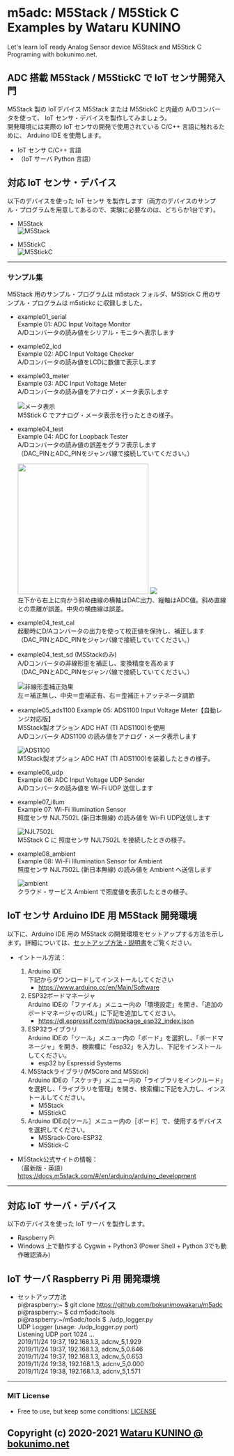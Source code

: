 # m5adc: M5Stack / M5Stick C Examples by Wataru KUNINO
Let's learn IoT ready Analog Sensor device M5Stack and M5Stick C Programing with bokunimo.net.

## ADC 搭載 M5Stack / M5StickC で IoT センサ開発入門
M5Stack 製の IoTデバイス M5Stack または M5StickC と内蔵の A/Dコンバータを使って、 IoT センサ・デバイスを製作してみましょう。  
開発環境には実際の IoT センサの開発で使用されている C/C++ 言語に触れるために、 Arduino IDE を使用します。  
- IoT センサ C/C++ 言語  
- （IoT サーバ Python 言語）  

## 対応 IoT センサ・デバイス  
以下のデバイスを使った IoT センサ を製作します（両方のデバイスのサンプル・プログラムを用意してあるので、実験に必要なのは、どちらか1台です）。  
- M5Stack  
	![M5Stack](https://github.com/bokunimowakaru/m5adc/blob/image/image/DSC_0415.jpg)

- M5StickC  
	![M5StickC](https://github.com/bokunimowakaru/m5adc/blob/image/image/DSC_0418.jpg)

--------------------------------------------------------------------------------

### サンプル集  
M5Stack 用のサンプル・プログラムは m5stack フォルダ、M5Stick C 用のサンプル・プログラムは m5stickc に収録しました。  

- example01_serial  
	Example 01: ADC Input Voltage Monitor  
	A/Dコンバータの読み値をシリアル・モニタへ表示します  

- example02_lcd  
	Example 02: ADC Input Voltage Checker  
	A/Dコンバータの読み値をLCDに数値で表示します  

- example03_meter  
	Example 03: ADC Input Voltage Meter  
	A/Dコンバータの読み値をアナログ・メータ表示します  
	
	![メータ表示](https://github.com/bokunimowakaru/m5adc/blob/image/image/DSC_0393.jpg)  
	M5Stick C でアナログ・メータ表示を行ったときの様子。

- example04_test  
	Example 04: ADC for Loopback Tester  
	A/Dコンバータの読み値の誤差をグラフ表示します  
	（DAC_PINとADC_PINをジャンパ線で接続していてください。）  
	
	<img src="https://github.com/bokunimowakaru/m5adc/blob/image/image/DSC_0389.jpg" height="300">
	<img src="https://github.com/bokunimowakaru/m5adc/blob/image/image/DSC_0440.jpg"><br>  
	左下から右上に向かう斜め曲線の横軸はDAC出力、縦軸はADC値。斜め直線との乖離が誤差。中央の横曲線は誤差。  

- example04_test_cal  
	起動時にD/Aコンバータの出力を使って校正値を保持し、補正します  
	（DAC_PINとADC_PINをジャンパ線で接続していてください。）  

- example04_test_sd (M5Stackのみ)  
	A/Dコンバータの非線形歪を補正し、変換精度を高めます  
	（DAC_PINとADC_PINをジャンパ線で接続していてください。）  
	
	![非線形歪補正効果](https://github.com/bokunimowakaru/m5adc/blob/image/image/fig03.jpg)  
	左＝補正無し、中央＝歪補正有、右＝歪補正＋アッテネータ調節

- example05_ads1100
	Example 05: ADS1100 Input Voltage Meter【自動レンジ対応版】  
	M5Stack製オプション ADC HAT (TI ADS1100)を使用  
	A/Dコンバータ ADS1100 の読み値をアナログ・メータ表示します  
	  
	![ADS1100](https://github.com/bokunimowakaru/m5adc/blob/image/image/DSC_0400.jpg)  
	M5Stack製オプション ADC HAT (TI ADS1100)を装着したときの様子。  

- example06_udp  
	Example 06: ADC Input Voltage UDP Sender  
	A/Dコンバータの読み値を Wi-Fi UDP 送信します  

- example07_illum  
	Example 07: Wi-Fi Illumination Sensor  
	照度センサ NJL7502L (新日本無線) の読み値を Wi-Fi UDP送信します  
	
	![NJL7502L](https://github.com/bokunimowakaru/m5adc/blob/image/image/DSC_0432.jpg)  
	M5Stack C に 照度センサ NJL7502L を接続したときの様子。  

- example08_ambient  
	Example 08: Wi-Fi Illumination Sensor for Ambient  
	照度センサ NJL7502L (新日本無線) の読み値を Ambient へ送信します  
	
	![ambient](https://github.com/bokunimowakaru/m5adc/blob/image/image/ambient01.jpg)  
	クラウド・サービス Ambient で照度値を表示したときの様子。  

## IoT センサ Arduino IDE 用 M5Stack 開発環境
以下に、Arduino IDE 用の M5Stack の開発環境をセットアップする方法を示します。詳細については、[セットアップ方法・説明書](https://github.com/bokunimowakaru/m5adc/blob/master/セットアップ方法.pdf)をご覧ください。  

- イントール方法：  
	1. Arduino IDE  
		下記からダウンロードしてインストールしてください  
		- https://www.arduino.cc/en/Main/Software  
	2. ESP32ボードマネージャ  
		Arduino IDEの「ファイル」メニュー内の「環境設定」を開き、「追加のボードマネージャのURL」に下記を追加してください。  
		- https://dl.espressif.com/dl/package_esp32_index.json  
	3. ESP32ライブラリ  
		Arduino IDEの「ツール」メニュー内の「ボード」を選択し、「ボードマネージャ」を開き、検索欄に「esp32」を入力し、下記をインストールしてください。  
		- esp32 by Espressid Systems  
	4. M5Stackライブラリ(M5Core and M5Stick)  
		Arduino IDEの「スケッチ」メニュー内の「ライブラリをインクルード」を選択し、「ライブラリを管理」を開き、検索欄に下記を入力し、インストールしてください。  
		- M5Stack  
		- M5StickC  
	5. Arduino IDEの[ツール］メニュー内の［ボード］で、使用するデバイスを選択してください。  
		- M5Srack-Core-ESP32  
		- M5Stick-C  
	
- M5Stack公式サイトの情報：  
	（最新版・英語）https://docs.m5stack.com/#/en/arduino/arduino_development  

--------------------------------------------------------------------------------

## 対応 IoT サーバ・デバイス  
以下のデバイスを使った IoT サーバ を製作します。  
- Raspberry Pi  
- Windows 上で動作する Cygwin + Python3 (Power Shell + Python 3でも動作確認済み)  

## IoT サーバ Raspberry Pi 用 開発環境

- セットアップ方法  
	pi@raspberry:~ $ git clone https://github.com/bokunimowakaru/m5adc  
	pi@raspberry:~ $ cd m5adc/tools  
	pi@raspberry:~/m5adc/tools $ ./udp_logger.py  
	UDP Logger (usage: ./udp_logger.py port)  
	Listening UDP port 1024 ...  
	2019/11/24 19:37, 192.168.1.3, adcnv_5,1.929  
	2019/11/24 19:37, 192.168.1.3, adcnv_5,0.646  
	2019/11/24 19:37, 192.168.1.3, adcnv_5,0.653  
	2019/11/24 19:38, 192.168.1.3, adcnv_5,0.000  
	2019/11/24 19:38, 192.168.1.3, adcnv_5,1.571  

--------------------------------------------------------------------------------

### MIT License
- Free to use, but keep some conditions: [LICENSE](https://github.com/bokunimowakaru/m5Janken/blob/master/LICENSE)

## Copyright (c) 2020-2021 [Wataru KUNINO @ bokunimo.net](https://bokunimo.net)

